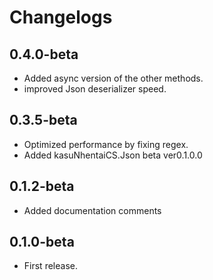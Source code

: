 # Changelogs

## 0.4.0-beta
- Added async version of the other methods.
- improved Json deserializer speed.

## 0.3.5-beta
- Optimized performance by fixing regex.
- Added kasuNhentaiCS.Json beta ver0.1.0.0

## 0.1.2-beta
- Added documentation comments

## 0.1.0-beta
- First release.
